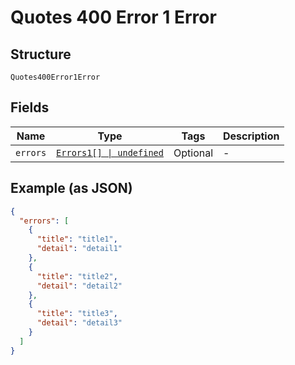 
# Quotes 400 Error 1 Error

## Structure

`Quotes400Error1Error`

## Fields

| Name | Type | Tags | Description |
|  --- | --- | --- | --- |
| `errors` | [`Errors1[] \| undefined`](../../doc/models/errors-1.md) | Optional | - |

## Example (as JSON)

```json
{
  "errors": [
    {
      "title": "title1",
      "detail": "detail1"
    },
    {
      "title": "title2",
      "detail": "detail2"
    },
    {
      "title": "title3",
      "detail": "detail3"
    }
  ]
}
```

